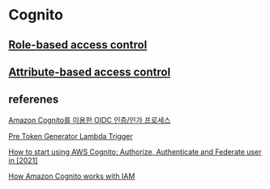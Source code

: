# Cognito 

## [Role-based access control](https://docs.aws.amazon.com/cognito/latest/developerguide/role-based-access-control.html)

## [Attribute-based access control](https://www.chaosgears.com/post/enabling-amazon-cognito-identity-pools-and-aws-iam-to-perform-attribute-based-access-control)

## referenes
[Amazon Cognito를 이용한 OIDC 인증/인가 프로세스](https://waspro.tistory.com/669)

[Pre Token Generator Lambda Trigger](https://docs.aws.amazon.com/ko_kr/cognito/latest/developerguide/user-pool-lambda-pre-token-generation.html)

[How to start using AWS Cognito: Authorize, Authenticate and Federate user in [2021]](https://www.archerimagine.com/articles/aws/aws-cognito-tutorials.html)

[How Amazon Cognito works with IAM](https://docs.aws.amazon.com/cognito/latest/developerguide/security_iam_service-with-iam.html)